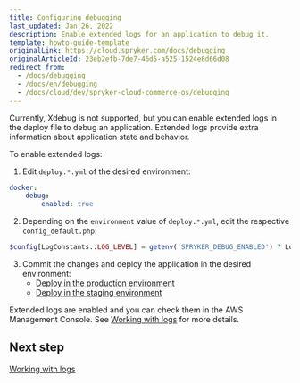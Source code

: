 ```yaml
---
title: Configuring debugging
last_updated: Jan 26, 2022
description: Enable extended logs for an application to debug it.
template: howto-guide-template
originalLink: https://cloud.spryker.com/docs/debugging
originalArticleId: 23eb2efb-7de7-46d5-a525-1524e8d66d08
redirect_from:
  - /docs/debugging
  - /docs/en/debugging
  - /docs/cloud/dev/spryker-cloud-commerce-os/debugging
---
```


Currently, Xdebug is not supported, but you can enable extended logs in the deploy file to debug an application. Extended logs provide extra information about application state and behavior.

To enable extended logs:

1. Edit `deploy.*.yml` of the desired environment:

```yaml
docker:
    debug:
        enabled: true
```

2. Depending on the `environment` value of `deploy.*.yml`, edit the respective `config_default.php`:

```php
$config[LogConstants::LOG_LEVEL] = getenv('SPRYKER_DEBUG_ENABLED') ? Logger::INFO : Logger::DEBUG;
```

3. Commit the changes and deploy the application in the desired environment:
    * [Deploy in the production environment](/docs/cloud/dev/spryker-cloud-commerce-os/deploying-in-a-production-environment.html)
    * [Deploy in the staging environment](/docs/cloud/dev/spryker-cloud-commerce-os/deploying-in-a-staging-environment.html)

Extended logs are enabled and you can check them in the AWS Management Console. See [Working with logs](/docs/cloud/dev/spryker-cloud-commerce-os/working-with-logs.html) for more details.

## Next step
[Working with logs](/docs/cloud/dev/spryker-cloud-commerce-os/working-with-logs.html)
